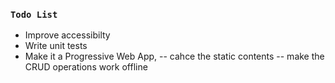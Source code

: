 ### `Todo List`
- Improve accessibilty
- Write unit tests
- Make it a Progressive Web App, -- cahce the static contents -- make the CRUD operations work offline
